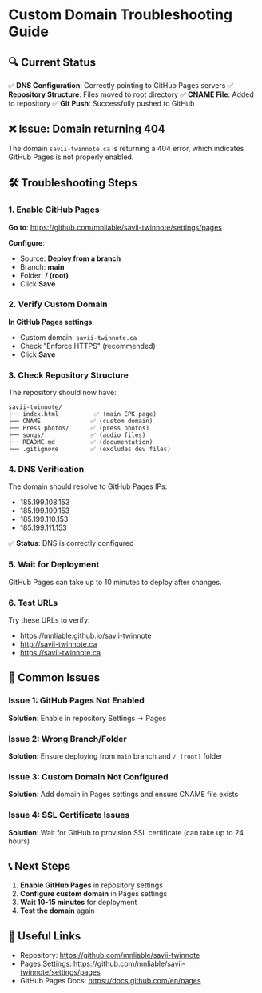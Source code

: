 # Custom Domain Troubleshooting Guide

## 🔍 Current Status

✅ **DNS Configuration**: Correctly pointing to GitHub Pages servers
✅ **Repository Structure**: Files moved to root directory
✅ **CNAME File**: Added to repository
✅ **Git Push**: Successfully pushed to GitHub

## ❌ Issue: Domain returning 404

The domain `savii-twinnote.ca` is returning a 404 error, which indicates GitHub Pages is not properly enabled.

## 🛠️ Troubleshooting Steps

### 1. Enable GitHub Pages

**Go to**: https://github.com/mnliable/savii-twinnote/settings/pages

**Configure**:
- Source: **Deploy from a branch**
- Branch: **main**
- Folder: **/ (root)**
- Click **Save**

### 2. Verify Custom Domain

**In GitHub Pages settings**:
- Custom domain: `savii-twinnote.ca`
- Check "Enforce HTTPS" (recommended)
- Click **Save**

### 3. Check Repository Structure

The repository should now have:
```
savii-twinnote/
├── index.html          ✅ (main EPK page)
├── CNAME              ✅ (custom domain)
├── Press photos/      ✅ (press photos)
├── songs/             ✅ (audio files)
├── README.md          ✅ (documentation)
└── .gitignore         ✅ (excludes dev files)
```

### 4. DNS Verification

The domain should resolve to GitHub Pages IPs:
- 185.199.108.153
- 185.199.109.153
- 185.199.110.153
- 185.199.111.153

✅ **Status**: DNS is correctly configured

### 5. Wait for Deployment

GitHub Pages can take up to 10 minutes to deploy after changes.

### 6. Test URLs

Try these URLs to verify:
- https://mnliable.github.io/savii-twinnote
- http://savii-twinnote.ca
- https://savii-twinnote.ca

## 🚨 Common Issues

### Issue 1: GitHub Pages Not Enabled
**Solution**: Enable in repository Settings → Pages

### Issue 2: Wrong Branch/Folder
**Solution**: Ensure deploying from `main` branch and `/ (root)` folder

### Issue 3: Custom Domain Not Configured
**Solution**: Add domain in Pages settings and ensure CNAME file exists

### Issue 4: SSL Certificate Issues
**Solution**: Wait for GitHub to provision SSL certificate (can take up to 24 hours)

## 📞 Next Steps

1. **Enable GitHub Pages** in repository settings
2. **Configure custom domain** in Pages settings
3. **Wait 10-15 minutes** for deployment
4. **Test the domain** again

## 🔗 Useful Links

- Repository: https://github.com/mnliable/savii-twinnote
- Pages Settings: https://github.com/mnliable/savii-twinnote/settings/pages
- GitHub Pages Docs: https://docs.github.com/en/pages 